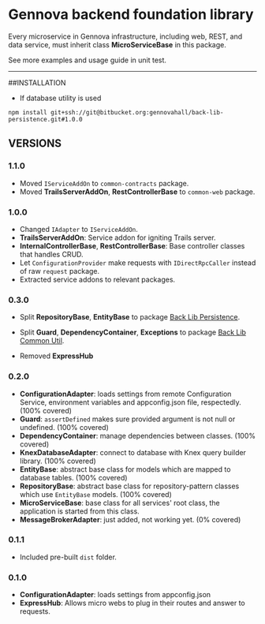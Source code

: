 # Gennova backend foundation library

Every microservice in Gennova infrastructure, including web, REST, and data service, must inherit class **MicroServiceBase** in this package.

See more examples and usage guide in unit test.

---
##INSTALLATION

- If database utility is used

`npm install git+ssh://git@bitbucket.org:gennovahall/back-lib-persistence.git#1.0.0`

## VERSIONS

### 1.1.0
- Moved `IServiceAddOn` to `common-contracts` package.
- Moved **TrailsServerAddOn**, **RestControllerBase** to `common-web` package.

### 1.0.0
- Changed `IAdapter` to `IServiceAddOn`.
- **TrailsServerAddOn**: Service addon for igniting Trails server.
- **InternalControllerBase**, **RestControllerBase**: Base controller classes that handles CRUD.
- Let `ConfigurationProvider` make requests with `IDirectRpcCaller` instead of raw `request` package.
- Extracted service addons to relevant packages.

### 0.3.0
- Split **RepositoryBase**, **EntityBase** to package [Back Lib Persistence](https://bitbucket.org/gennovahall/back-lib-persistence).

- Split **Guard**, **DependencyContainer**, **Exceptions** to package [Back Lib Common Util](https://bitbucket.org/gennovahall/back-lib-common-util).

- Removed **ExpressHub**

### 0.2.0
- **ConfigurationAdapter**: loads settings from remote Configuration Service, environment variables and appconfig.json file, respectedly. (100% covered)
- **Guard**: `assertDefined` makes sure provided argument is not null or undefined. (100% covered)
- **DependencyContainer**: manage dependencies between classes. (100% covered)
- **KnexDatabaseAdapter**: connect to database with Knex query builder library. (100% covered)
- **EntityBase**: abstract base class for models which are mapped to database tables. (100% covered)
- **RepositoryBase**: abstract base class for repository-pattern classes which use `EntityBase` models. (100% covered)
- **MicroServiceBase**: base class for all services' root class, the application is started from this class.
- **MessageBrokerAdapter**: just added, not working yet. (0% covered)

### 0.1.1
- Included pre-built `dist` folder.

### 0.1.0
- **ConfigurationAdapter**: loads settings from appconfig.json
- **ExpressHub**: Allows micro webs to plug in their routes and answer to requests.